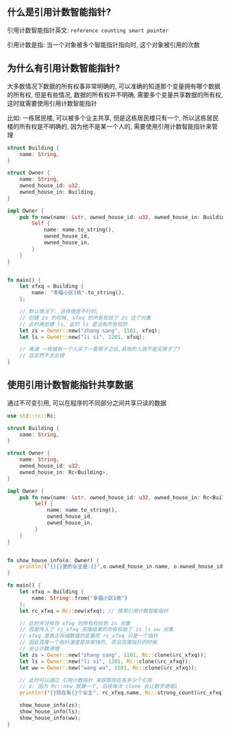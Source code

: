 ## 什么是引用计数智能指针?

引用计数智能指针英文: `reference counting smart pointer`

引用计数是指: 当一个对象被多个智能指针指向时, 这个对象被引用的次数

## 为什么有引用计数智能指针?

大多数情况下数据的所有权事非常明确的, 可以准确的知道那个变量拥有哪个数据的所有权, 但是有些情况, 数据的所有权并不明确, 需要多个变量共享数据的所有权, 这时就需要使用引用计数智能指针

比如: 一栋居民楼, 可以被多个业主共享, 但是这栋居民楼只有一个, 所以这栋居民楼的所有权是不明确的, 因为他不是某一个人的, 需要使用引用计数智能指针来管理

```rust
struct Building {
    name: String,
}

struct Owner {
    name: String,
    owned_house_id: u32,
    owned_house_in: Building,
}

impl Owner {
    pub fn new(name: &str, owned_house_id: u32, owned_house_in: Building) -> Self {
        Self {
            name: name.to_string(),
            owned_house_id,
            owned_house_in,
        }
    }
}


fn main() {
    let xfxq = Building {
        name: "幸福小区1栋".to_string(),
    };

    // 默认情况下: 这样做是不行的,
    // 创建 zs 的时候, xfxq 的所有权给了 zs 这个对象
    // 此时再创建 ls, 此时 ls 是没有所有权的
    let zs = Owner::new("zhang sang", 1101, xfxq);
    let ls = Owner::new("li si", 1201, xfxq);

    // 难道 一栋楼有一个人买了一套房子之后,其他的人就不能买房子了?
    // 这显然不太合理
}

```

## 使用引用计数智能指针共享数据

通过不可变引用, 可以在程序的不同部分之间共享只读的数据

```rust {10,14,32,39-41}
use std::rc::Rc;

struct Building {
    name: String,
}

struct Owner {
    name: String,
    owned_house_id: u32,
    owned_house_in: Rc<Building>,
}

impl Owner {
    pub fn new(name: &str, owned_house_id: u32, owned_house_in: Rc<Building>) -> Self {
         Self {
             name: name.to_string(),
             owned_house_id,
             owned_house_in,
         }
    }
}


fn show_house_info(o: Owner) {
    println!("{}{}室的业主是:{}",o.owned_house_in.name, o.owned_house_id, o.name);
}

fn main() {
    let xfxq = Building {
        name: String::from("幸福小区1栋")
    };
    let rc_xfxq = Rc::new(xfxq); // 使用引用计数智能指针

    // 此时并没有将 xfxq 的所有权给到 zs 对象
    // 而是传入了 rc_xfxq 克隆结果的所有权给了 zs ls ww 对象
    // xfxq 是真正存储数据的变量而 rc_xfxq 只是一个指针
    // 因此克隆一个指针速度是非常快的, 而且克隆指针的时候
    // 会让计数递增
    let zs = Owner::new("zhang sang", 1101, Rc::clone(&rc_xfxq));
    let ls = Owner::new("li si", 1201, Rc::clone(&rc_xfxq));
    let ww = Owner::new("wang wu", 1501, Rc::clone(&rc_xfxq));

    // 此时可以通过 引用计数指针 来获取现在有多少个引用
    // 4: 因为 Rc::new 就算一个, 后续每次 clone 会让数字递增1
    println!("{}现在有{}个业主", rc_xfxq.name, Rc::strong_count(&rc_xfxq));

    show_house_info(zs);
    show_house_info(ls);
    show_house_info(ww);
}
```
